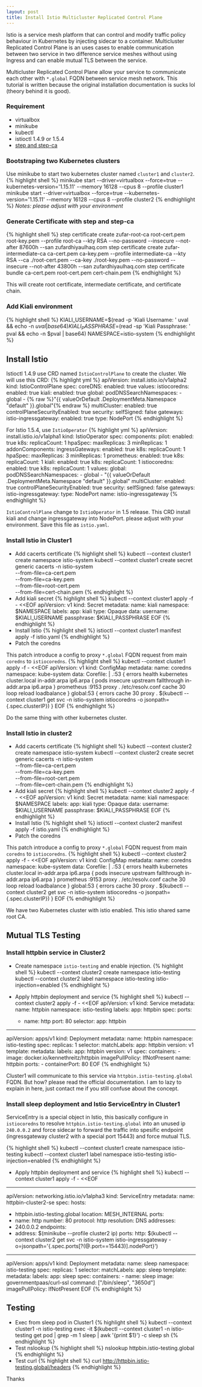 ```yaml
---
layout: post
title: Install Istio Multicluster Replicated Control Plane
---
```


Istio is a service mesh platform that can control and modify traffic policy behaviour in Kubernetes by injecting sidecar to a container. Multicluster Replicated Control Plane is an uses cases to enable communication between two service in two difference service meshes without using Ingress and can enable mutual TLS between the service.

Multicluster Replicated Control Plane allow your service to communicate each other with `*.global` FQDN between service mesh network. This tutorial is written because the original installation documentation is sucks lol (theory behind it is good).

### Requirement
- virtualbox
- minikube
- kubectl
- istioctl 1.4.9 or 1.5.4
- [step and step-ca](https://smallstep.com/docs/getting-started/#1-installing-step-and-step-ca)

### Bootstraping two Kubernetes clusters

Use minikube to start two kubernetes cluster named `cluster1` and `cluster2`.
{% highlight shell %}
minikube start --driver=virtualbox --force=true --kubernetes-version='1.15.11' --memory 16128 --cpus 8 --profile cluster1
minikube start --driver=virtualbox --force=true --kubernetes-version='1.15.11' --memory 16128 --cpus 8 --profile cluster2
{% endhighlight %}
*Notes: please adjust with your environment*

### Generate Certificate with step and step-ca
{% highlight shell %}
step certificate create zufar-root-ca root-cert.pem root-key.pem --profile root-ca  --kty RSA --no-password --insecure --not-after 87600h --san zufardhiyaulhaq.com
step certificate create zufar-intermediate-ca ca-cert.pem ca-key.pem --profile intermediate-ca --kty RSA --ca ./root-cert.pem --ca-key ./root-key.pem --no-password --insecure --not-after 43800h --san zufardhiyaulhaq.com
step certificate bundle ca-cert.pem root-cert.pem cert-chain.pem
{% endhighlight %}

This will create root certificate, intermediate certificate, and certificate chain.

### Add Kiali environment
{% highlight shell %}
KIALI_USERNAME=$(read -p 'Kiali Username: ' uval && echo -n $uval | base64)
KIALI_PASSPHRASE=$(read -sp 'Kiali Passphrase: ' pval && echo -n $pval | base64)
NAMESPACE=istio-system
{% endhighlight %}

## Install Istio

Istioctl 1.4.9 use CRD named `IstioControlPlane` to create the cluster. We will use this CRD:
{% highlight yml %}
apiVersion: install.istio.io/v1alpha2
kind: IstioControlPlane
spec:
  coreDNS:
    enabled: true
  values:
    istiocoredns:
      enabled: true
    kiali:
      enabled: true
    global:
      podDNSSearchNamespaces:
      - global
      - {% raw  %}"{{ valueOrDefault .DeploymentMeta.Namespace \"default\" }}.global"{% endraw %}
      multiCluster:
        enabled: true
      controlPlaneSecurityEnabled: true
    security:
      selfSigned: false
    gateways:
      istio-ingressgateway:
        enabled: true
        type: NodePort
{% endhighlight %}

For Istio 1.5.4, use `IstioOperator`
{% highlight yml %}
apiVersion: install.istio.io/v1alpha1
kind: IstioOperator
spec:
  components:
    pilot:
      enabled: true
      k8s:
        replicaCount: 1
        hpaSpec:
          maxReplicas: 3
          minReplicas: 1
  addonComponents:
    ingressGateways:
      enabled: true
      k8s:
        replicaCount: 1
        hpaSpec:
          maxReplicas: 3
          minReplicas: 1
    prometheus:
      enabled: true
      k8s:
        replicaCount: 1
    kiali:
      enabled: true
      k8s:
        replicaCount: 1
    istiocoredns:
      enabled: true
      k8s:
        replicaCount: 1
  values:
    global:
      podDNSSearchNamespaces:
        - global
        - "{{ valueOrDefault .DeploymentMeta.Namespace \"default\" }}.global"
      multiCluster:
        enabled: true
      controlPlaneSecurityEnabled: true
    security:
      selfSigned: false
    gateways:
      istio-ingressgateway:
        type: NodePort
        name: istio-ingressgateway
{% endhighlight %}

`IstioControlPlane` change to `IstioOperator` in 1.5 release. This CRD install kiali and change ingressgateway into NodePort. please adjust with your environment. Save this file as `istio.yaml`.

### Install Istio in Cluster1

- Add cacerts certificate
{% highlight shell %}
kubectl --context cluster1 create namespace istio-system
kubectl --context cluster1 create secret generic cacerts -n istio-system \
    --from-file=ca-cert.pem \
    --from-file=ca-key.pem \
    --from-file=root-cert.pem \
    --from-file=cert-chain.pem
{% endhighlight %}
- Add kiali secret
{% highlight shell %}
kubectl --context cluster1 apply -f - <<EOF
apiVersion: v1
kind: Secret
metadata:
  name: kiali
  namespace: $NAMESPACE
  labels:
    app: kiali
type: Opaque
data:
  username: $KIALI_USERNAME
  passphrase: $KIALI_PASSPHRASE
EOF
{% endhighlight %}
- Install Istio
{% highlight shell %}
istioctl --context cluster1 manifest apply -f istio.yaml
{% endhighlight %}
- Patch the coredns

This patch introduce a config to proxy `*.global` FQDN request from main `coredns` to `istiocoredns`.
{% highlight shell %}
kubectl --context cluster1 apply -f - <<EOF
apiVersion: v1
kind: ConfigMap
metadata:
  name: coredns
  namespace: kube-system
data:
  Corefile: |
    .:53 {
        errors
        health
        kubernetes cluster.local in-addr.arpa ip6.arpa {
           pods insecure
           upstream
           fallthrough in-addr.arpa ip6.arpa
        }
        prometheus :9153
        proxy . /etc/resolv.conf
        cache 30
        loop
        reload
        loadbalance
    }
    global:53 {
        errors
        cache 30
        proxy . $(kubectl --context cluster1 get svc -n istio-system istiocoredns -o jsonpath={.spec.clusterIP})
    }
EOF
{% endhighlight %}

Do the same thing with other kubernetes cluster.

### Install Istio in cluster2

- Add cacerts certificate
{% highlight shell %}
kubectl --context cluster2 create namespace istio-system
kubectl --context cluster2 create secret generic cacerts -n istio-system \
    --from-file=ca-cert.pem \
    --from-file=ca-key.pem \
    --from-file=root-cert.pem \
    --from-file=cert-chain.pem
{% endhighlight %}
- Add kiali secret
{% highlight shell %}
kubectl --context cluster2 apply -f - <<EOF
apiVersion: v1
kind: Secret
metadata:
  name: kiali
  namespace: $NAMESPACE
  labels:
    app: kiali
type: Opaque
data:
  username: $KIALI_USERNAME
  passphrase: $KIALI_PASSPHRASE
EOF
{% endhighlight %}
- Install Istio
{% highlight shell %}
istioctl --context cluster2 manifest apply -f istio.yaml
{% endhighlight %}
- Patch the coredns

This patch introduce a config to proxy `*.global` FQDN request from main `coredns` to `istiocoredns`.
{% highlight shell %}
kubectl --context cluster2 apply -f - <<EOF
apiVersion: v1
kind: ConfigMap
metadata:
  name: coredns
  namespace: kube-system
data:
  Corefile: |
    .:53 {
        errors
        health
        kubernetes cluster.local in-addr.arpa ip6.arpa {
           pods insecure
           upstream
           fallthrough in-addr.arpa ip6.arpa
        }
        prometheus :9153
        proxy . /etc/resolv.conf
        cache 30
        loop
        reload
        loadbalance
    }
    global:53 {
        errors
        cache 30
        proxy . $(kubectl --context cluster2 get svc -n istio-system istiocoredns -o jsonpath={.spec.clusterIP})
    }
EOF
{% endhighlight %}

We have two Kubernetes cluster with istio enabled. This istio shared same root CA.

## Mutual TLS Testing

### Install httpbin service in Cluster2

- Create namespace `istio-testing` and enable injection.
{% highlight shell %}
kubectl --context cluster2 create namespace istio-testing
kubectl --context cluster2 label namespace istio-testing istio-injection=enabled
{% endhighlight %}

- Apply httpbin deployment and service
{% highlight shell %}
kubectl --context cluster2 apply -f - <<EOF
apiVersion: v1
kind: Service
metadata:
  name: httpbin
  namespace: istio-testing
  labels:
    app: httpbin
spec:
  ports:
  - name: http
    port: 80
  selector:
    app: httpbin
---
apiVersion: apps/v1
kind: Deployment
metadata:
  name: httpbin
  namespace: istio-testing
spec:
  replicas: 1
  selector:
    matchLabels:
      app: httpbin
      version: v1
  template:
    metadata:
      labels:
        app: httpbin
        version: v1
    spec:
      containers:
      - image: docker.io/kennethreitz/httpbin
        imagePullPolicy: IfNotPresent
        name: httpbin
        ports:
        - containerPort: 80
EOF
{% endhighlight %}

Cluster1 will communicate to this service via `httpbin.istio-testing.global` FQDN. But how? please read the official documentation. I am to lazy to explain in here, just contact me if you still confuse about the concept.

### Install sleep deployment and Istio ServiceEntry in Cluster1

ServiceEntry is a special object in Istio, this basically configure in `istiocoredns` to resolve `httpbin.istio-testing.global` into an unused ip `240.0.0.2` and force sidecar to forward the traffic into spesific endpoint (ingressgateway cluster2 with a special port 15443) and force mutual TLS.

{% highlight shell %}
kubectl --context cluster1 create namespace istio-testing
kubectl --context cluster1 label namespace istio-testing istio-injection=enabled
{% endhighlight %}

- Apply httpbin deployment and service
{% highlight shell %}
kubectl --context cluster1 apply -f - <<EOF
---
apiVersion: networking.istio.io/v1alpha3
kind: ServiceEntry
metadata:
  name: httpbin-cluster2-se
spec:
  hosts:
  - httpbin.istio-testing.global
  location: MESH_INTERNAL
  ports:
  - name: http
    number: 80
    protocol: http
  resolution: DNS
  addresses:
  - 240.0.0.2
  endpoints:
  - address: $(minikube --profile cluster2 ip)
    ports:
      http: $(kubectl --context cluster2 get svc -n istio-system istio-ingressgateway -o=jsonpath='{.spec.ports[?(@.port==15443)].nodePort}')
---
apiVersion: apps/v1
kind: Deployment
metadata:
  name: sleep
  namespace: istio-testing
spec:
  replicas: 1
  selector:
    matchLabels:
      app: sleep
  template:
    metadata:
      labels:
        app: sleep
    spec:
      containers:
      - name: sleep
        image: governmentpaas/curl-ssl
        command: ["/bin/sleep", "3650d"]
        imagePullPolicy: IfNotPresent
EOF
{% endhighlight %}

## Testing
- Exec from sleep pod in Cluster1
{% highlight shell %}
kubectl --context cluster1 -n istio-testing exec -it $(kubectl --context cluster1 -n istio-testing get pod | grep -m 1 sleep | awk '{print $1}') -c sleep sh
{% endhighlight %}
- Test nslookup
{% highlight shell %}
nslookup httpbin.istio-testing.global
{% endhighlight %}
- Test curl
{% highlight shell %}
curl http://httpbin.istio-testing.global/headers
{% endhighlight %}

Thanks
